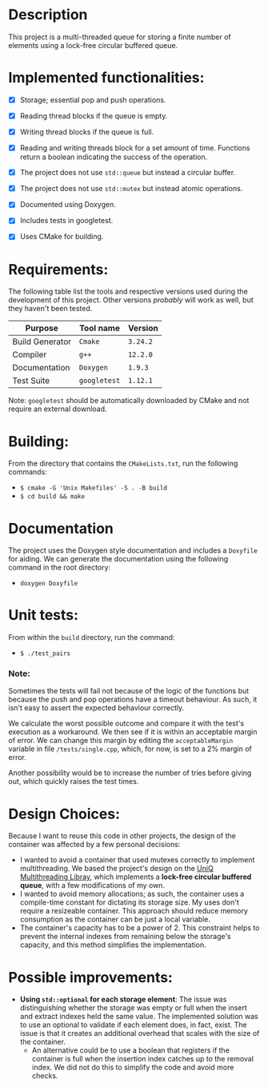 # Description

This project is a multi-threaded queue for storing a finite number of elements using a lock-free circular buffered queue.


# Implemented functionalities:

 - [x] Storage; essential pop and push operations.
 - [x] Reading thread blocks if the queue is empty.
 - [x] Writing thread blocks if the queue is full.
 - [x] Reading and writing threads block for a set amount of time. Functions return a boolean indicating the success of the operation.
 - [x] The project does not use `std::queue` but instead a circular buffer.
 - [x] The project does not use `std::mutex` but instead atomic operations.
 - [x] Documented using Doxygen.
 - [x] Includes tests in googletest.
 - [x] Uses CMake for building.


# Requirements:

The following table list the tools and respective versions used during the development of this project. Other versions *probably* will work as well, but they haven't been tested.

  | Purpose         | Tool name    | Version  |
  | --------------- | ------------ | -------  |
  | Build Generator | `Cmake`      | `3.24.2` |
  | Compiler        | `g++`        | `12.2.0` |
  | Documentation   | `Doxygen`    | `1.9.3`  |
  | Test Suite      | `googletest` | `1.12.1` |

  Note: `googletest` should be automatically downloaded by CMake and not require an external download.


# Building:

From the directory that contains the `CMakeLists.txt`, run the following commands:
  * `$ cmake -G 'Unix Makefiles' -S . -B build`
  * `$ cd build && make`


# Documentation

The project uses the Doxygen style documentation and includes a `Doxyfile` for aiding. We can generate the documentation using the following command in the root directory:

  * `doxygen Doxyfile`


# Unit tests:

From within the `build` directory, run the command:
  * `$ ./test_pairs`

### Note:

Sometimes the tests will fail not because of the logic of the functions but because the push and pop operations have a timeout behaviour. As such, it isn't easy to assert the expected behaviour correctly.

We calculate the worst possible outcome and compare it with the test's execution as a workaround. We then see if it is within an acceptable margin of error. We can change this margin by editing the `acceptableMargin` variable in file `/tests/single.cpp`, which, for now, is set to a 2% margin of error.

Another possibility would be to increase the number of tries before giving out, which quickly raises the test times.


# Design Choices:

Because I want to reuse this code in other projects, the design of the container was affected by a few personal decisions:

 - I wanted to avoid a container that used mutexes correctly to implement multithreading. We based the project's design on the [UniQ Multithreading Libray](https://github.com/bittnkr/uniq), which implements a **lock-free circular buffered queue**, with a few modifications of my own.
 - I wanted to avoid memory allocations; as such, the container uses a compile-time constant for dictating its storage size. My uses don't require a resizeable container. This approach should reduce memory consumption as the container can be just a local variable.
 - The container's capacity has to be a power of 2. This constraint helps to prevent the internal indexes from remaining below the storage's capacity, and this method simplifies the implementation.


# Possible improvements:

 - **Using `std::optional` for each storage element**: The issue was distinguishing whether the storage was empty or full when the insert and extract indexes held the same value. The implemented solution was to use an optional to validate if each element does, in fact, exist. The issue is that it creates an additional overhead that scales with the size of the container.
    - An alternative could be to use a boolean that registers if the container is full when the insertion index catches up to the removal index. We did not do this to simplify the code and avoid more checks.
